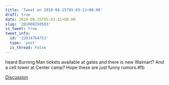 ```yaml
---
title: 'Tweet on 2010-08-25T05:03:11+00:00'
draft: true
date: 2010-08-25T05:03:11+00:00
slug: '201008250503'
is_tweet: true
tweet_info:
  id: '22034764753'
  type: 'post'
  is_thread: False
---
```




heard Burning Man tickets available at gates and there is new Walmart? And a cell tower at Center camp? Hope these are just funny rumors.#fb

[Discussion](https://x.com/sytelus/status/22034764753)
